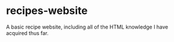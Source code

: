 # recipes-website
A basic recipe website, including all of the HTML knowledge I have acquired thus far.
